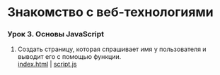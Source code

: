 # Знакомство с веб-технологиями

### Урок 3. Основы JavaScript

1. Создать страницу, которая спрашивает имя у пользователя и выводит его с помощью функции.  
[index.html](https://github.com/4ephb/IntroWebTech/HW03/index.html) | [script.js](https://github.com/4ephb/IntroWebTech/HW03/script.js)

